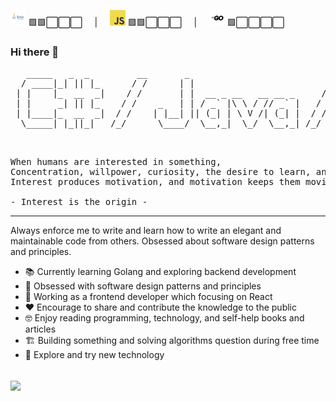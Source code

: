 <code><img width="25" src="https://raw.githubusercontent.com/github/explore/80688e429a7d4ef2fca1e82350fe8e3517d3494d/topics/java/java.png" /></code>
🟩🟩⬜⬜⬜ &nbsp;&nbsp;&nbsp;&nbsp;|&nbsp;&nbsp;&nbsp;&nbsp;
<code><img width="25" src="https://raw.githubusercontent.com/github/explore/80688e429a7d4ef2fca1e82350fe8e3517d3494d/topics/javascript/javascript.png" /></code>
🟩🟩⬜⬜⬜ &nbsp;&nbsp;&nbsp;&nbsp;|&nbsp;&nbsp;&nbsp;&nbsp; <code><img width="25" src="https://raw.githubusercontent.com/github/explore/80688e429a7d4ef2fca1e82350fe8e3517d3494d/topics/go/go.png" /></code>
🟩⬜⬜⬜⬜
### Hi there 👋
<pre>
   _____   _  _         __       _                           __       _   _____       __   _____         _                      
  / ____|_| || |_      / /      | |                         / /      | | / ____|     / /  / ____|       | |                     
 | |    |_  __  _|    / /       | |  __ _ __   __ __ _     / /       | || (___      / /  | |  __   ___  | |  __ _  _ __    __ _ 
 | |     _| || |_    / /    _   | | / _` |\ \ / // _` |   / /    _   | | \___ \    / /   | | |_ | / _ \ | | / _` || '_ \  / _` |
 | |____|_  __  _|  / /    | |__| || (_| | \ V /| (_| |  / /    | |__| | ____) |  / /    | |__| || (_) || || (_| || | | || (_| |
  \_____| |_||_|   /_/      \____/  \__,_|  \_/  \__,_| /_/      \____/ |_____/  /_/      \_____| \___/ |_| \__,_||_| |_| \__, |
                                                                                                                           __/ |
                                                                                                                          |___/ 
</pre>
<pre>
When humans are interested in something,
Concentration, willpower, curiosity, the desire to learn, and exploring make everything become possible.
Interest produces motivation, and motivation keeps them moving.

- Interest is the origin -
</pre>
---
Always enforce me to write and learn how to write an elegant and maintainable code from others. Obsessed about software design patterns and principles.
<br/>

- 📚 Currently learning Golang and exploring backend development
- 🤪 Obsessed with software design patterns and principles
- 💼 Working as a frontend developer which focusing on React
- ❤️ Encourage to share and contribute the knowledge to the public
- 🤓 Enjoy reading programming, technology, and self-help books and articles
- 🏗️ Building something and solving algorithms question during free time
- 🔎 Explore and try new technology

<br/>

<img align="center" src="https://github-readme-stats.vercel.app/api?username=weehong&show_icons=true&title_color=fff&icon_color=79ff97&text_color=9f9f9f&bg_color=151515" />

  
<!--
**WeeHong/WeeHong** is a ✨ _special_ ✨ repository because its `README.md` (this file) appears on your GitHub profile.

Here are some ideas to get you started:

- 🔭 I’m currently working on ...
- 🌱 I’m currently learning ...
- 👯 I’m looking to collaborate on ...
- 🤔 I’m looking for help with ...
- 💬 Ask me about ...
- 📫 How to reach me: ...
- 😄 Pronouns: ...
- ⚡ Fun fact: ...
-->

